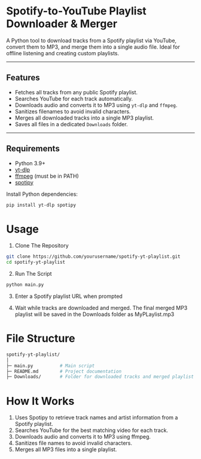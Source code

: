 # Spotify-to-YouTube Playlist Downloader & Merger

A Python tool to download tracks from a Spotify playlist via YouTube, convert them to MP3, and merge them into a single audio file. Ideal for offline listening and creating custom playlists.

---

## Features

- Fetches all tracks from any public Spotify playlist.
- Searches YouTube for each track automatically.
- Downloads audio and converts it to MP3 using `yt-dlp` and `ffmpeg`.
- Sanitizes filenames to avoid invalid characters.
- Merges all downloaded tracks into a single MP3 playlist.
- Saves all files in a dedicated `Downloads` folder.

---

## Requirements

- Python 3.9+
- [yt-dlp](https://github.com/yt-dlp/yt-dlp)
- [ffmpeg](https://ffmpeg.org/download.html) (must be in PATH)
- [spotipy](https://spotipy.readthedocs.io/en/2.22.1/)

Install Python dependencies:

```bash
pip install yt-dlp spotipy
```
# Usage

1. Clone The Repository
```bash
git clone https://github.com/yourusername/spotify-yt-playlist.git
cd spotify-yt-playlist
```
2. Run The Script
```bash
python main.py
```
3. Enter a Spotify playlist URL when prompted

4. Wait while tracks are downloaded and merged. The final merged MP3 playlist will be saved in the Downloads folder as MyPLaylist.mp3

# File Structure
```bash
spotify-yt-playlist/
│
├─ main.py          # Main script
├─ README.md        # Project documentation
├─ Downloads/       # Folder for downloaded tracks and merged playlist
```

# How It Works
1. Uses Spotipy to retrieve track names and artist information from a Spotify playlist.
2. Searches YouTube for the best matching video for each track.
3. Downloads audio and converts it to MP3 using ffmpeg.
4. Sanitizes file names to avoid invalid characters.
5. Merges all MP3 files into a single playlist.




#
